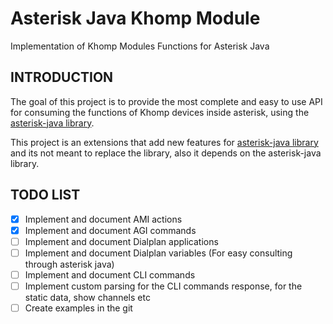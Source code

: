 # Asterisk Java Khomp Module
Implementation of Khomp Modules Functions for Asterisk Java

## INTRODUCTION

The goal of this project is to provide the most complete and easy to use API for consuming the functions of Khomp devices inside asterisk, using the [asterisk-java library](https://github.com/asterisk-java/asterisk-java).

This project is an extensions that add new features for [asterisk-java library](https://github.com/asterisk-java/asterisk-java) and its not meant to replace the library, also it depends on the asterisk-java library.

## TODO LIST

 - [x] Implement and document AMI actions
 - [x] Implement and document AGI commands
 - [ ] Implement and document Dialplan applications
 - [ ] Implement and document Dialplan variables (For easy consulting through asterisk java)
 - [ ] Implement and document CLI commands
 - [ ] Implement custom parsing for the CLI commands response, for the static data, show channels etc
 - [ ] Create examples in the git
